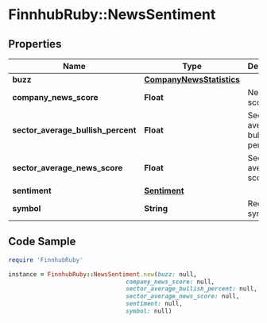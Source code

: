 # FinnhubRuby::NewsSentiment

## Properties

Name | Type | Description | Notes
------------ | ------------- | ------------- | -------------
**buzz** | [**CompanyNewsStatistics**](CompanyNewsStatistics.md) |  | [optional] 
**company_news_score** | **Float** | News score. | [optional] 
**sector_average_bullish_percent** | **Float** | Sector average bullish percent. | [optional] 
**sector_average_news_score** | **Float** | Sectore average score. | [optional] 
**sentiment** | [**Sentiment**](Sentiment.md) |  | [optional] 
**symbol** | **String** | Requested symbol. | [optional] 

## Code Sample

```ruby
require 'FinnhubRuby'

instance = FinnhubRuby::NewsSentiment.new(buzz: null,
                                 company_news_score: null,
                                 sector_average_bullish_percent: null,
                                 sector_average_news_score: null,
                                 sentiment: null,
                                 symbol: null)
```



